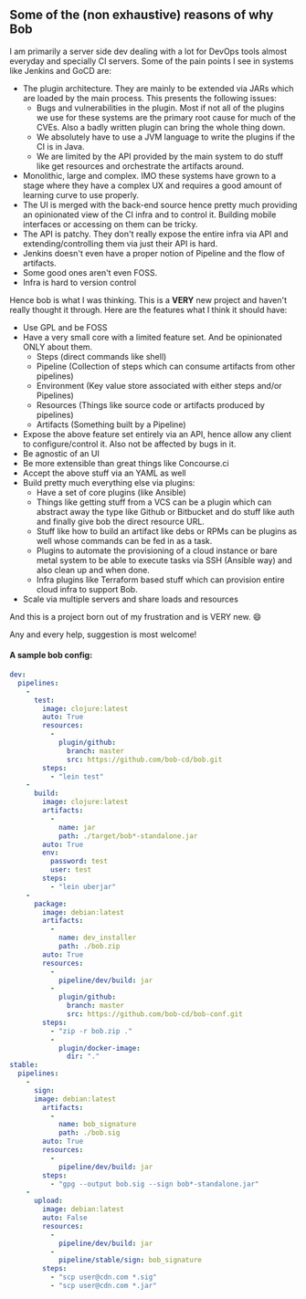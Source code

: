 ## Some of the (non exhaustive) reasons of why Bob

I am primarily a server side dev dealing with a lot for DevOps tools almost everyday and specially CI servers. Some
of the pain points I see in systems like Jenkins and GoCD are:

- The plugin architecture. They are mainly to be extended via JARs which are loaded by the main process. This presents the following issues:
  - Bugs and vulnerabilities in the plugin. Most if not all of the plugins we use for these systems are the primary root cause for much of the CVEs. Also a badly written plugin can bring the whole thing down.
  - We absolutely have to use a JVM language to write the plugins if the CI is in Java.
  - We are limited by the API provided by the main system to do stuff like get resources and orchestrate the artifacts around.
- Monolithic, large and complex. IMO these systems have grown to a stage where they have a complex UX and requires a good amount of learning curve to use properly.
- The UI is merged with the back-end source hence pretty much providing an opinionated view of the CI infra and to control it. Building mobile interfaces or accessing on them can be tricky.
- The API is patchy. They don't really expose the entire infra via API and extending/controlling them via just their API is hard.
- Jenkins doesn't even have a proper notion of Pipeline and the flow of artifacts.
- Some good ones aren't even FOSS.
- Infra is hard to version control

Hence bob is what I was thinking. This is a **VERY** new project and haven't really thought it through. Here are the
features what I think it should have:
- Use GPL and be FOSS
- Have a very small core with a limited feature set. And be opinionated ONLY about them.
  - Steps (direct commands like shell)
  - Pipeline (Collection of steps which can consume artifacts from other pipelines)
  - Environment (Key value store associated with either steps and/or Pipelines)
  - Resources (Things like source code or artifacts produced by pipelines)
  - Artifacts (Something built by a Pipeline)
- Expose the above feature set entirely via an API, hence allow any client to configure/control it. Also not be affected by bugs in it.
- Be agnostic of an UI
- Be more extensible than great things like Concourse.ci
- Accept the above stuff via an YAML as well
- Build pretty much everything else via plugins:
  - Have a set of core plugins (like Ansible)
  - Things like getting stuff from a VCS can be a plugin which can abstract away the type like Github or Bitbucket and do stuff like auth and finally give bob the direct resource URL.
  - Stuff like how to build an artifact like debs or RPMs can be plugins as well whose commands can be fed in as a task.
  - Plugins to automate the provisioning of a cloud instance or bare metal system to be able to execute tasks via SSH (Ansible way) and also clean up and when done.
  - Infra plugins like Terraform based stuff which can provision entire cloud infra to support Bob.
- Scale via multiple servers and share loads and resources

And this is a project born out of my frustration and is VERY new. 😄

Any and every help, suggestion is most welcome!

#### A sample bob config:

```yaml
dev:
  pipelines:
    -
      test:
        image: clojure:latest
        auto: True
        resources:
          -
            plugin/github:
              branch: master
              src: https://github.com/bob-cd/bob.git
        steps:
          - "lein test"
    -
      build:
        image: clojure:latest
        artifacts:
          -
            name: jar
            path: ./target/bob*-standalone.jar
        auto: True
        env:
          password: test
          user: test
        steps:
          - "lein uberjar"
    -
      package:
        image: debian:latest
        artifacts:
          -
            name: dev_installer
            path: ./bob.zip
        auto: True
        resources:
          -
            pipeline/dev/build: jar
          -
            plugin/github:
              branch: master
              src: https://github.com/bob-cd/bob-conf.git
        steps:
          - "zip -r bob.zip ."
          -
            plugin/docker-image:
              dir: "."
stable:
  pipelines:
    -
      sign:
      image: debian:latest
        artifacts:
          -
            name: bob_signature
            path: ./bob.sig
        auto: True
        resources:
          -
            pipeline/dev/build: jar
        steps:
          - "gpg --output bob.sig --sign bob*-standalone.jar"
    -
      upload:
        image: debian:latest
        auto: False
        resources:
          -
            pipeline/dev/build: jar
          -
            pipeline/stable/sign: bob_signature
        steps:
          - "scp user@cdn.com *.sig"
          - "scp user@cdn.com *.jar"

```

